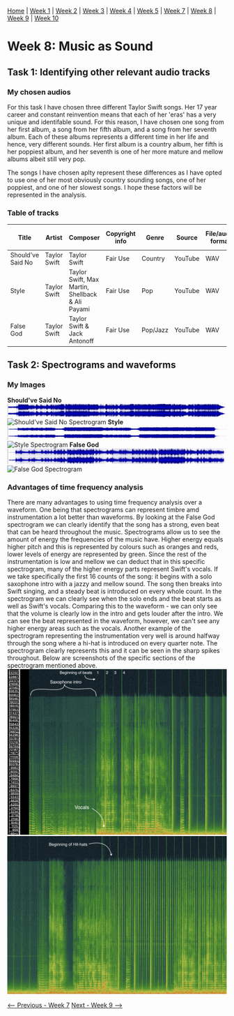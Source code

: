 [Home](README.md) | [Week 1](week1.md) | [Week 2](week2.md) | [Week 3](week3.md) | [Week 4](week4.md) | [Week 5](week5.md) | [Week 7](week7.md) | [Week 8](week8.md) | [Week 9](week9.md) | [Week 10](week10.md)

# Week 8: Music as Sound
## Task 1: Identifying other relevant audio tracks
### My chosen audios
For this task I have chosen three different Taylor Swift songs. Her 17 year career and constant reinvention means that each of her 'eras' has a very unique and identifable sound. For this reason, I have chosen one song from her first album, a song from her fifth album, and a song from her seventh album. Each of these albums represents a different time in her life and hence, very different sounds. Her first album is a country album, her fifth is her poppiest album, and her seventh is one of her more mature and mellow albums albeit still very pop. 

The songs I have chosen aplty represent these differences as I have opted to use one of her most obviously country sounding songs, one of her poppiest, and one of her slowest songs. I hope these factors will be represented in the analysis.

### Table of tracks

Title|Artist|Composer|Copyright info|Genre|Source|File/audio format|Number of channels|Sample rate|Bits per second|Duration
-----|------|--------|--------------|-----|------|-----------------|------------------|-----------|---------------|---------
Should've Said No|Taylor Swift|Taylor Swift|Fair Use|Country|YouTube|WAV|2 - Stereo|48 kHz|16|04:02
Style|Taylor Swift|Taylor Swift, Max Martin, Shellback & Ali Payami|Fair Use|Pop|YouTube|WAV|2 - Stereo|48 kHz|16|03:56
False God|Taylor Swift|Taylor Swift & Jack Antonoff|Fair Use|Pop/Jazz|YouTube|WAV|2 - Stereo|48 kHz|16|03:21

## Task 2: Spectrograms and waveforms
### My Images
**Should've Said No**
![Should've Said No Waveform](data/SSN_waveform.png)
![Should've Said No Spectrogram](data/SSN_spectrogram.png)
**Style**
![Style Waveform](data/S_waveform.png)
![Style Spectrogram](data/S_spectrogram.png)
**False God**
![False God Waveform](data/FG_waveform.png)
![False God Spectrogram](data/FG_spectrogram.png)
### Advantages of time frequency analysis
There are many advantages to using time frequency analysis over a waveform. One being that spectrograms can represent timbre amd instrumentation a lot better than waveforms. By looking at the False God spectrogram we can clearly identify that the song has a strong, even beat that can be heard throughout the music. Spectrograms allow us to see the amount of energy the frequencies of the music have. Higher energy equals higher pitch and this is represented by colours such as oranges and reds, lower levels of energy are represented by green. Since the rest of the instrumentation is low and mellow we can deduct that in this specific spectrogram, many of the higher energy parts represent Swift's vocals. If we take specifically the first 16 counts of the song: it begins with a solo saxophone intro with a jazzy and mellow sound. The song then breaks into Swift singing, and a steady beat is introduced on every whole count. In the spectrogram we can clearly see when the solo ends and the beat starts as well as Swift's vocals. Comparing this to the waveform - we can only see that the volume is clearly low in the intro and gets louder after the intro. We can see the beat represented in the waveform, however, we can't see any higher energy areas such as the vocals. Another example of the spectrogram representing the instrumentation very well is around halfway through the song where a hi-hat is introduced on every quarter note. The spectrogram clearly represents this and it can be seen in the sharp spikes throughout. Below are screenshots of the specific sections of the spectrogram mentioned above. 
![False God Introduction](data/FG_intro.png)
![False God HiHat](data/FG_hihat.png) 

[<-- Previous - Week 7](week7.md)                                                                         [Next - Week 9 -->](week9.md)



